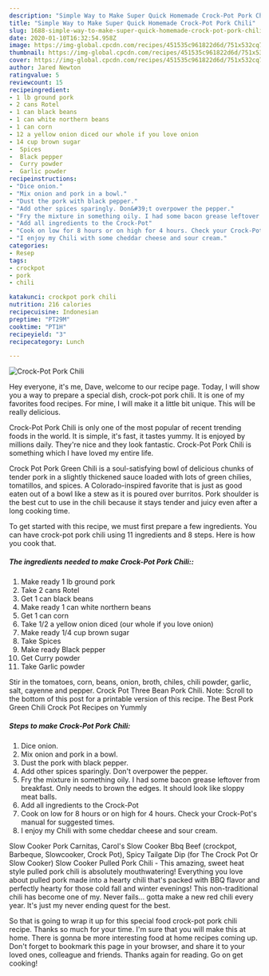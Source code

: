 ```yaml
---
description: "Simple Way to Make Super Quick Homemade Crock-Pot Pork Chili"
title: "Simple Way to Make Super Quick Homemade Crock-Pot Pork Chili"
slug: 1688-simple-way-to-make-super-quick-homemade-crock-pot-pork-chili
date: 2020-01-10T16:32:54.958Z
image: https://img-global.cpcdn.com/recipes/451535c961822d6d/751x532cq70/crock-pot-pork-chili-recipe-main-photo.jpg
thumbnail: https://img-global.cpcdn.com/recipes/451535c961822d6d/751x532cq70/crock-pot-pork-chili-recipe-main-photo.jpg
cover: https://img-global.cpcdn.com/recipes/451535c961822d6d/751x532cq70/crock-pot-pork-chili-recipe-main-photo.jpg
author: Jared Newton
ratingvalue: 5
reviewcount: 15
recipeingredient:
- 1 lb ground pork
- 2 cans Rotel
- 1 can black beans
- 1 can white northern beans
- 1 can corn
- 12 a yellow onion diced our whole if you love onion
- 14 cup brown sugar
-  Spices
-  Black pepper
-  Curry powder
-  Garlic powder
recipeinstructions:
- "Dice onion."
- "Mix onion and pork in a bowl."
- "Dust the pork with black pepper."
- "Add other spices sparingly. Don&#39;t overpower the pepper."
- "Fry the mixture in something oily. I had some bacon grease leftover from breakfast. Only needs to brown the edges. It should look like sloppy meat balls."
- "Add all ingredients to the Crock-Pot"
- "Cook on low for 8 hours or on high for 4 hours. Check your Crock-Pot&#39;s manual for suggested times."
- "I enjoy my Chili with some cheddar cheese and sour cream."
categories:
- Resep
tags:
- crockpot
- pork
- chili

katakunci: crockpot pork chili
nutrition: 216 calories
recipecuisine: Indonesian
preptime: "PT29M"
cooktime: "PT1H"
recipeyield: "3"
recipecategory: Lunch

---
```



![Crock-Pot Pork Chili](https://img-global.cpcdn.com/recipes/451535c961822d6d/751x532cq70/crock-pot-pork-chili-recipe-main-photo.jpg)

Hey everyone, it's me, Dave, welcome to our recipe page. Today, I will show you a way to prepare a special dish, crock-pot pork chili. It is one of my favorites food recipes. For mine, I will make it a little bit unique. This will be really delicious.

Crock-Pot Pork Chili is only one of the most popular of recent trending foods in the world. It is simple, it's fast, it tastes yummy. It is enjoyed by millions daily. They're nice and they look fantastic. Crock-Pot Pork Chili is something which I have loved my entire life.

Crock Pot Pork Green Chili is a soul-satisfying bowl of delicious chunks of tender pork in a slightly thickened sauce loaded with lots of green chilies, tomatillos, and spices. A Colorado-inspired favorite that is just as good eaten out of a bowl like a stew as it is poured over burritos. Pork shoulder is the best cut to use in the chili because it stays tender and juicy even after a long cooking time.


To get started with this recipe, we must first prepare a few ingredients. You can have crock-pot pork chili using 11 ingredients and 8 steps. Here is how you cook that.

##### The ingredients needed to make Crock-Pot Pork Chili::

1. Make ready 1 lb ground pork
1. Take 2 cans Rotel
1. Get 1 can black beans
1. Make ready 1 can white northern beans
1. Get 1 can corn
1. Take 1/2 a yellow onion diced (our whole if you love onion)
1. Make ready 1/4 cup brown sugar
1. Take  Spices
1. Make ready  Black pepper
1. Get  Curry powder
1. Take  Garlic powder


Stir in the tomatoes, corn, beans, onion, broth, chiles, chili powder, garlic, salt, cayenne and pepper. Crock Pot Three Bean Pork Chili. Note: Scroll to the bottom of this post for a printable version of this recipe. The Best Pork Green Chili Crock Pot Recipes on Yummly 

##### Steps to make Crock-Pot Pork Chili:

1. Dice onion.
1. Mix onion and pork in a bowl.
1. Dust the pork with black pepper.
1. Add other spices sparingly. Don&#39;t overpower the pepper.
1. Fry the mixture in something oily. I had some bacon grease leftover from breakfast. Only needs to brown the edges. It should look like sloppy meat balls.
1. Add all ingredients to the Crock-Pot
1. Cook on low for 8 hours or on high for 4 hours. Check your Crock-Pot&#39;s manual for suggested times.
1. I enjoy my Chili with some cheddar cheese and sour cream.


Slow Cooker Pork Carnitas, Carol&#39;s Slow Cooker Bbq Beef (crockpot, Barbeque, Slowcooker, Crock Pot), Spicy Tailgate Dip (for The Crock Pot Or Slow Cooker) Slow Cooker Pulled Pork Chili - This amazing, sweet heat style pulled pork chili is absolutely mouthwatering! Everything you love about pulled pork made into a hearty chili that&#39;s packed with BBQ flavor and perfectly hearty for those cold fall and winter evenings! This non-traditional chili has become one of my. Never fails… gotta make a new red chili every year. It&#39;s just my never ending quest for the best. 

So that is going to wrap it up for this special food crock-pot pork chili recipe. Thanks so much for your time. I'm sure that you will make this at home. There is gonna be more interesting food at home recipes coming up. Don't forget to bookmark this page in your browser, and share it to your loved ones, colleague and friends. Thanks again for reading. Go on get cooking!
